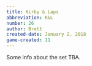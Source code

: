 ```yaml
---
title: Kirby & Laps
abbreviation: K&L
number: 26
author: Brett
created-date: January 2, 2018
game-created: 11
---
```

Some info about the set TBA.
